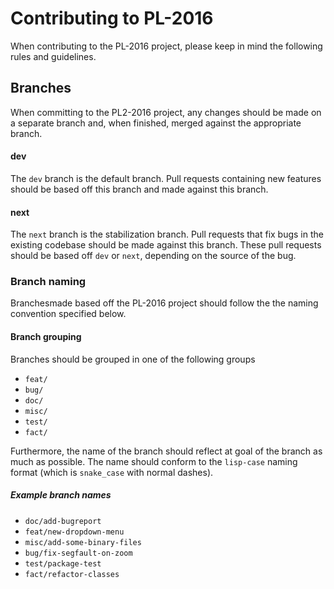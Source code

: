 # Contributing to PL-2016

When contributing to the PL-2016 project, please keep in mind the following rules and guidelines.

## Branches
When committing to the PL2-2016 project, any changes should be made on a separate branch and, when finished, merged against the appropriate branch.

#### dev
The `dev` branch is the default branch. Pull requests containing new features should be based off this branch and made against this branch.

#### next
The `next` branch is the stabilization branch. Pull requests that fix bugs in the existing codebase should be made against this branch. These pull requests should be based off `dev` or `next`, depending on the source of the bug.

### Branch naming
Branchesmade based off the PL-2016 project should follow the the naming convention specified below.

#### Branch grouping
Branches should be grouped in one of the following groups

- `feat/`
- `bug/`
- `doc/`
- `misc/`
- `test/`
- `fact/`

Furthermore, the name of the branch should reflect at goal of the branch as much as possible. The name should conform to the `lisp-case` naming format (which is `snake_case` with normal dashes).

##### Example branch names
- `doc/add-bugreport`
- `feat/new-dropdown-menu`
- `misc/add-some-binary-files`
- `bug/fix-segfault-on-zoom`
- `test/package-test`
- `fact/refactor-classes`
